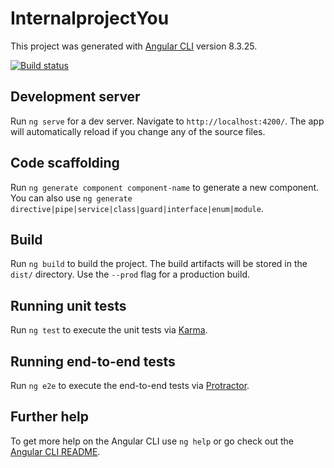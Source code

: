 # InternalprojectYou

This project was generated with [Angular CLI](https://github.com/angular/angular-cli) version 8.3.25.

[![Build status](https://dev.azure.com/achrafbenalaya/Intern-Project/_apis/build/status/Front%20end%20angular%20project%201)](https://dev.azure.com/achrafbenalaya/Intern-Project/_build/latest?definitionId=11)

## Development server

Run `ng serve` for a dev server. Navigate to `http://localhost:4200/`. The app will automatically reload if you change any of the source files.

## Code scaffolding

Run `ng generate component component-name` to generate a new component. You can also use `ng generate directive|pipe|service|class|guard|interface|enum|module`.

## Build

Run `ng build` to build the project. The build artifacts will be stored in the `dist/` directory. Use the `--prod` flag for a production build.

## Running unit tests

Run `ng test` to execute the unit tests via [Karma](https://karma-runner.github.io).

## Running end-to-end tests

Run `ng e2e` to execute the end-to-end tests via [Protractor](http://www.protractortest.org/).

## Further help

To get more help on the Angular CLI use `ng help` or go check out the [Angular CLI README](https://github.com/angular/angular-cli/blob/master/README.md).
